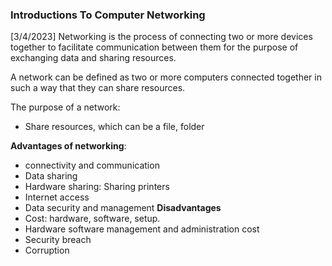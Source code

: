 ### Introductions To Computer Networking
[3/4/2023]
Networking is the process of connecting two or more devices together to facilitate communication between them for the purpose of exchanging data and sharing resources. 

A network can be defined as two or more computers connected together in such a way that they can share resources.

The purpose of a network:
- Share resources, which can be a file, folder

**Advantages of networking**:
- connectivity and communication
- Data sharing
- Hardware sharing: Sharing printers
- Internet access
- Data security and management
**Disadvantages**
- Cost: hardware, software, setup.
- Hardware software management and administration cost
- Security breach 
- Corruption